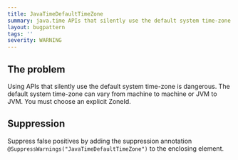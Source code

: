 ```yaml
---
title: JavaTimeDefaultTimeZone
summary: java.time APIs that silently use the default system time-zone are not allowed.
layout: bugpattern
tags: ''
severity: WARNING
---
```


<!--
*** AUTO-GENERATED, DO NOT MODIFY ***
To make changes, edit the @BugPattern annotation or the explanation in docs/bugpattern.
-->


## The problem
Using APIs that silently use the default system time-zone is dangerous. The default system time-zone can vary from machine to machine or JVM to JVM. You must choose an explicit ZoneId.

## Suppression
Suppress false positives by adding the suppression annotation `@SuppressWarnings("JavaTimeDefaultTimeZone")` to the enclosing element.
